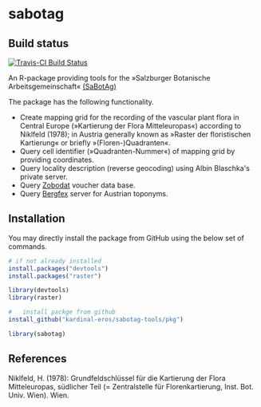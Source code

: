 sabotag
=======

Build status
------------

[![Travis-CI Build Status](https://travis-ci.org/kardinal-eros/sabotag-tools.svg?branch=master)](https://travis-ci.org/kardinal-eros/sabotag-tools)
<!-- [![CRAN_Status_Badge](http://www.r-pkg.org/badges/version/sabotag-tools)](http://cran.r-project.org/package=sabotag-tools) -->

An R-package providing tools for the »Salzburger Botanische Arbeitsgemeinschaft« [(SaBotAg)](http://www.hausdernatur.at/sabotag.html)

The package has  the following functionality.

+ Create mapping grid for the recording of the vascular plant flora in Central Europe (»Kartierung der Flora Mitteleuropas«) according to Niklfeld (1978); in Austria generally known as »Raster der floristischen Kartierung« or briefly »(Floren-)Quadranten«.
+ Query cell identifier (»Quadranten-Nummer«) of mapping grid by providing coordinates.
+ Query locality description (reverse geocoding) using Albin Blaschka's private server.
+ Query [Zobodat](http://www.zobodat.at/belege.php) voucher data base.
+ Query [Bergfex](http://www.bergfex.at) server for Austrian toponyms.

Installation
------------

You may directly install the package from GitHub using the below set of commands.

```R
# if not already installed
install.packages("devtools")
install.packages("raster")

library(devtools)
library(raster)

#	install packge from github
install_github("kardinal-eros/sabotag-tools/pkg")

library(sabotag)
```

References
----------

Niklfeld, H. (1978): Grundfeldschlüssel für die Kartierung der Flora Mitteleuropas, südlicher Teil (= Zentralstelle für Florenkartierung, Inst. Bot. Univ. Wien). Wien.